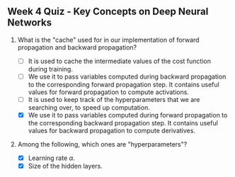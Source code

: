 ## Week 4 Quiz - Key Concepts on Deep Neural Networks

1. What is the "cache" used for in our implementation of forward propagation and
backward propagation?

    - [ ] It is used to cache the intermediate values of the cost function
      during training.
    - [ ] We use it to pass variables computed during backward propagation to
      the corresponding forward propagation step. It contains useful values for
      forward propagation to compute activations.
    - [ ] It is used to keep track of the hyperparameters that we are searching
      over, to speed up computation.
    - [x] We use it to pass variables computed during forward propagation to the
      corresponding backward propagation step. It contains useful values for
      backward propagation to compute derivatives.

2. Among the following, which ones are "hyperparameters"?

    - [x] Learning rate $\alpha$.
    - [x] Size of the hidden layers.
